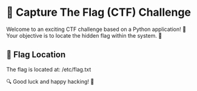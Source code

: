 # 🚩 Capture The Flag (CTF) Challenge

Welcome to an exciting CTF challenge based on a Python application! 🐍 Your objective is to locate the hidden flag within the system. 🏴

## 📍 Flag Location

The flag is located at: /etc/flag.txt


🔍 Good luck and happy hacking! 🎯


